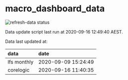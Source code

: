 
<!-- README.md is generated from README.Rmd. Please edit that file -->

# macro\_dashboard\_data

<!-- badges: start -->

![refresh-data
status](https://github.com/MattCowgill/macro_dashboard_data/workflows/refresh-data/badge.svg)

<!-- badges: end -->

Data update script last run at 2020-09-16 12:49:40 AEST.

Data last updated at:

| data        | date                |
| :---------- | :------------------ |
| lfs monthly | 2020-09-09 15:24:49 |
| corelogic   | 2020-09-16 11:40:35 |
